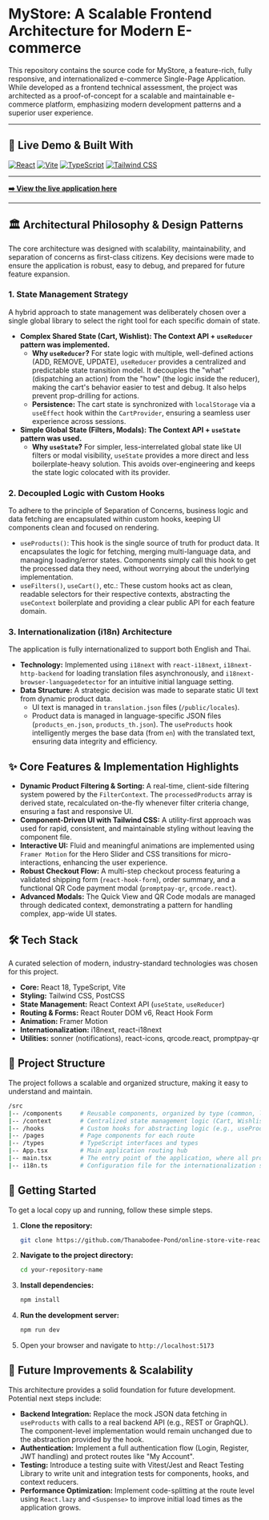 # MyStore: A Scalable Frontend Architecture for Modern E-commerce

This repository contains the source code for MyStore, a feature-rich, fully responsive, and internationalized e-commerce Single-Page Application. While developed as a frontend technical assessment, the project was architected as a proof-of-concept for a scalable and maintainable e-commerce platform, emphasizing modern development patterns and a superior user experience.

---

## 🚀 Live Demo & Built With

[![React](https://img.shields.io/badge/React-20232A?style=for-the-badge&logo=react&logoColor=61DAFB)](https://react.dev/)
[![Vite](https://img.shields.io/badge/Vite-B73BFE?style=for-the-badge&logo=vite&logoColor=FFD62E)](https://vitejs.dev/)
[![TypeScript](https://img.shields.io/badge/TypeScript-007ACC?style=for-the-badge&logo=typescript&logoColor=white)](https://www.typescriptlang.org/)
[![Tailwind CSS](https://img.shields.io/badge/Tailwind_CSS-38B2AC?style=for-the-badge&logo=tailwind-css&logoColor=white)](https://tailwindcss.com/)

---

**[➡️ View the live application here](https://online-store-pond.vercel.app)**

---

## 🏛️ Architectural Philosophy & Design Patterns

The core architecture was designed with scalability, maintainability, and separation of concerns as first-class citizens. Key decisions were made to ensure the application is robust, easy to debug, and prepared for future feature expansion.

### 1. State Management Strategy

A hybrid approach to state management was deliberately chosen over a single global library to select the right tool for each specific domain of state.

* **Complex Shared State (Cart, Wishlist): The Context API + `useReducer` pattern was implemented.**
    * **Why `useReducer`?** For state logic with multiple, well-defined actions (ADD, REMOVE, UPDATE), `useReducer` provides a centralized and predictable state transition model. It decouples the "what" (dispatching an action) from the "how" (the logic inside the reducer), making the cart's behavior easier to test and debug. It also helps prevent prop-drilling for actions.
    * **Persistence:** The cart state is synchronized with `localStorage` via a `useEffect` hook within the `CartProvider`, ensuring a seamless user experience across sessions.
* **Simple Global State (Filters, Modals): The Context API + `useState` pattern was used.**
    * **Why `useState`?** For simpler, less-interrelated global state like UI filters or modal visibility, `useState` provides a more direct and less boilerplate-heavy solution. This avoids over-engineering and keeps the state logic colocated with its provider.

### 2. Decoupled Logic with Custom Hooks

To adhere to the principle of Separation of Concerns, business logic and data fetching are encapsulated within custom hooks, keeping UI components clean and focused on rendering.

* `useProducts()`: This hook is the single source of truth for product data. It encapsulates the logic for fetching, merging multi-language data, and managing loading/error states. Components simply call this hook to get the processed data they need, without worrying about the underlying implementation.
* `useFilters()`, `useCart()`, etc.: These custom hooks act as clean, readable selectors for their respective contexts, abstracting the `useContext` boilerplate and providing a clear public API for each feature domain.

### 3. Internationalization (i18n) Architecture

The application is fully internationalized to support both English and Thai.

* **Technology:** Implemented using `i18next` with `react-i18next`, `i18next-http-backend` for loading translation files asynchronously, and `i18next-browser-languagedetector` for an intuitive initial language setting.
* **Data Structure:** A strategic decision was made to separate static UI text from dynamic product data.
    * UI text is managed in `translation.json` files (`/public/locales`).
    * Product data is managed in language-specific JSON files (`products_en.json`, `products_th.json`). The `useProducts` hook intelligently merges the base data (from `en`) with the translated text, ensuring data integrity and efficiency.

## ✨ Core Features & Implementation Highlights

* **Dynamic Product Filtering & Sorting:** A real-time, client-side filtering system powered by the `FilterContext`. The `processedProducts` array is derived state, recalculated on-the-fly whenever filter criteria change, ensuring a fast and responsive UI.
* **Component-Driven UI with Tailwind CSS:** A utility-first approach was used for rapid, consistent, and maintainable styling without leaving the component file.
* **Interactive UI:** Fluid and meaningful animations are implemented using `Framer Motion` for the Hero Slider and CSS transitions for micro-interactions, enhancing the user experience.
* **Robust Checkout Flow:** A multi-step checkout process featuring a validated shipping form (`react-hook-form`), order summary, and a functional QR Code payment modal (`promptpay-qr`, `qrcode.react`).
* **Advanced Modals:** The Quick View and QR Code modals are managed through dedicated context, demonstrating a pattern for handling complex, app-wide UI states.

## 🛠️ Tech Stack

A curated selection of modern, industry-standard technologies was chosen for this project.

* **Core:** React 18, TypeScript, Vite
* **Styling:** Tailwind CSS, PostCSS
* **State Management:** React Context API (`useState`, `useReducer`)
* **Routing & Forms:** React Router DOM v6, React Hook Form
* **Animation:** Framer Motion
* **Internationalization:** i18next, react-i18next
* **Utilities:** sonner (notifications), react-icons, qrcode.react, promptpay-qr

## 📂 Project Structure

The project follows a scalable and organized structure, making it easy to understand and maintain.

```bash
/src
|-- /components     # Reusable components, organized by type (common, layout, product)
|-- /context        # Centralized state management logic (Cart, Wishlist, Filter, QuickView)
|-- /hooks          # Custom hooks for abstracting logic (e.g., useProducts)
|-- /pages          # Page components for each route
|-- /types          # TypeScript interfaces and types
|-- App.tsx         # Main application routing hub
|-- main.tsx        # The entry point of the application, where all providers are wrapped
|-- i18n.ts         # Configuration file for the internationalization system
```

## 🚀 Getting Started

To get a local copy up and running, follow these simple steps.

1.  **Clone the repository:**
    ```bash
    git clone https://github.com/Thanabodee-Pond/online-store-vite-react.git
    ```
    
2.  **Navigate to the project directory:**
    ```bash
    cd your-repository-name
    ```
3.  **Install dependencies:**
    ```bash
    npm install
    ```
4.  **Run the development server:**
    ```bash
    npm run dev
    ```
5.  Open your browser and navigate to `http://localhost:5173`

## 🔮 Future Improvements & Scalability

This architecture provides a solid foundation for future development. Potential next steps include:

* **Backend Integration:** Replace the mock JSON data fetching in `useProducts` with calls to a real backend API (e.g., REST or GraphQL). The component-level implementation would remain unchanged due to the abstraction provided by the hook.
* **Authentication:** Implement a full authentication flow (Login, Register, JWT handling) and protect routes like "My Account".
* **Testing:** Introduce a testing suite with Vitest/Jest and React Testing Library to write unit and integration tests for components, hooks, and context reducers.
* **Performance Optimization:** Implement code-splitting at the route level using `React.lazy` and `<Suspense>` to improve initial load times as the application grows.
